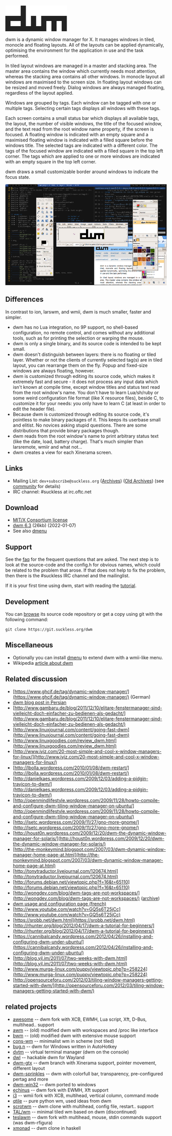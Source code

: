 ![dwm](dwm.svg)

dwm is a dynamic window manager for X. It manages windows in tiled, monocle and
floating layouts. All of the layouts can be applied dynamically, optimising the
environment for the application in use and the task performed.

In tiled layout windows are managed in a master and stacking area. The master
area contains the window which currently needs most attention, whereas the
stacking area contains all other windows. In monocle layout all windows are
maximised to the screen size. In floating layout windows can be resized and
moved freely. Dialog windows are always managed floating, regardless of the
layout applied.

Windows are grouped by tags. Each window can be tagged with one or multiple
tags. Selecting certain tags displays all windows with these tags.

Each screen contains a small status bar which displays all available tags, the
layout, the number of visible windows, the title of the focused window, and the
text read from the root window name property, if the screen is focused. A
floating window is indicated with an empty square and a maximised floating
window is indicated with a filled square before the windows title. The selected
tags are indicated with a different color. The tags of the focused window are
indicated with a filled square in the top left corner. The tags which are
applied to one or more windows are indicated with an empty square in the top
left corner.

dwm draws a small customizable border around windows to indicate the focus
state.

[![Screenshot](screenshots/dwm-20100318s.png)](screenshots/dwm-20100318.png)

Differences
-----------
In contrast to ion, larswm, and wmii, dwm is much smaller, faster and simpler.

* dwm has no Lua integration, no 9P support, no shell-based configuration, no
  remote control, and comes without any additional tools, such as for printing
  the selection or warping the mouse.
* dwm is only a single binary, and its source code is intended to be kept small.
* dwm doesn't distinguish between layers: there is no floating or tiled layer.
  Whether or not the clients of currently selected tag(s) are in tiled layout,
  you can rearrange them on the fly. Popup and fixed-size windows are always
  floating, however.
* dwm is customized through editing its source code, which makes it extremely
  fast and secure - it does not process any input data which isn't known at
  compile time, except window titles and status text read from the root window's
  name. You don't have to learn Lua/sh/ruby or some weird configuration file
  format (like X resource files), beside C, to customize it for your needs: you
  only have to learn C (at least in order to edit the header file).
* Because dwm is customized through editing its source code, it's pointless to
  make binary packages of it. This keeps its userbase small and elitist. No
  novices asking stupid questions. There are some distributions that provide
  binary packages though.
* dwm reads from the root window's name to print arbitrary status text (like
  the date, load, battery charge). That's much simpler than larsremote, wmiir and
  what not...
* dwm creates a view for each Xinerama screen.

Links
-----
* Mailing List: `dev+subscribe@suckless.org`
  ([Archives](//lists.suckless.org/dev/))
  ([Old Archives](//lists.suckless.org/dwm/)) (see
  [community](//suckless.org/community/) for details)
* IRC channel: #suckless at irc.oftc.net

Download
--------
* [MIT/X Consortium license](//git.suckless.org/dwm/plain/LICENSE)
* [dwm 6.3](//dl.suckless.org/dwm/dwm-6.3.tar.gz) (26kb) (2022-01-07)
* See also [dmenu](//tools.suckless.org/dmenu)

Support
-------
See the [faq](//dwm.suckless.org/faq) for the frequent questions that are
asked. The next step is to look at the source-code and the config.h for obvious
names, which could be related to the problem that arose. If that does not help
to fix the problem, then there is the #suckless IRC channel and the
mailinglist.

If it is your first time using dwm, start with reading the
[tutorial](//dwm.suckless.org/tutorial).

Development
-----------
You can [browse](//git.suckless.org/dwm) its source code repository or get a copy using git with the following command:

	git clone https://git.suckless.org/dwm

Miscellaneous
-------------
* Optionally you can install [dmenu](//tools.suckless.org/dmenu) to extend dwm
  with a wmii-like menu.
* Wikipedia [article about dwm](http://en.wikipedia.org/wiki/Dwm)

Related discussion
------------------
* [https://www.ghcif.de/tag/dynamic-window-manager/](https://www.ghcif.de/tag/dynamic-window-manager/) (German)
* [dwm blog post in Persian](http://efazati.blog.ir/post/DWM-%D8%B1%D8%A7%D9%87%DA%A9%D8%A7%D8%B1-%D9%85%D9%86%D8%A7%D8%B3%D8%A8%DB%8C-%D8%A8%D8%B1%D8%A7%DB%8C-%D9%85%D8%AF%DB%8C%D8%B1%DB%8C%D8%AA-%D9%BE%D9%86%D8%AC%D8%B1%D9%87-%D9%87%D8%A7-%D8%AF%D8%B1-%D9%84%DB%8C%D9%86%D9%88%DA%A9%D8%B3)
* [http://www.gambaru.de/blog/2011/12/10/elitare-fenstermanager-sind-vielleicht-doch-einfacher-zu-bedienen-als-gedacht/](http://www.gambaru.de/blog/2011/12/10/elitare-fenstermanager-sind-vielleicht-doch-einfacher-zu-bedienen-als-gedacht/)
* [http://www.linuxjournal.com/content/going-fast-dwm](http://www.linuxjournal.com/content/going-fast-dwm)
* [http://www.linuxgoodies.com/review_dwm.html](http://www.linuxgoodies.com/review_dwm.html)
* [http://www.iyiz.com/20-most-simple-and-cool-x-window-managers-for-linux/](http://www.iyiz.com/20-most-simple-and-cool-x-window-managers-for-linux/)
* [http://lbolla.wordpress.com/2010/01/08/dwm-restart/](http://lbolla.wordpress.com/2010/01/08/dwm-restart/)
* [http://danielkaes.wordpress.com/2009/12/03/adding-a-pidgin-trayicon-to-dwm/](http://danielkaes.wordpress.com/2009/12/03/adding-a-pidgin-trayicon-to-dwm/)
* [http://openmindlifestyle.wordpress.com/2009/11/28/howto-compile-and-configure-dwm-tiling-window-manager-on-ubuntu/](http://openmindlifestyle.wordpress.com/2009/11/28/howto-compile-and-configure-dwm-tiling-window-manager-on-ubuntu/)
* [http://lsetc.wordpress.com/2009/11/27/gno-more-gnome/](http://lsetc.wordpress.com/2009/11/27/gno-more-gnome/)
* [http://houst0n.wordpress.com/2009/12/20/dwm-the-dynamic-window-manager-for-solaris/](http://houst0n.wordpress.com/2009/12/20/dwm-the-dynamic-window-manager-for-solaris/)
* [http://the-monkeymind.blogspot.com/2007/03/dwm-dynamic-window-manager-home-page-at.html](http://the-monkeymind.blogspot.com/2007/03/dwm-dynamic-window-manager-home-page-at.html)
* [http://tonytraductor.livejournal.com/120674.html](http://tonytraductor.livejournal.com/120674.html)
* [http://forums.debian.net/viewtopic.php?f=16&t=65110](http://forums.debian.net/viewtopic.php?f=16&t=65110)
* [http://wongdev.com/blog/dwm-tags-are-not-workspaces/](http://wongdev.com/blog/dwm-tags-are-not-workspaces/) ([archive](https://archive.is/Fw0Mk))
* [dwm usage and configuration page (french)](http://yeuxdelibad.net/Logiciel-libre/Suckless/dwm/index.html)
* [http://www.youtube.com/watch?v=GQ5s6T25jCc](http://www.youtube.com/watch?v=GQ5s6T25jCc)
* [https://srobb.net/dwm.html](https://srobb.net/dwm.html)
* [http://rhunter.org/blog/2012/04/17/dwm-a-tutorial-for-beginners/](http://rhunter.org/blog/2012/04/17/dwm-a-tutorial-for-beginners/)
* [https://cannibalcandy.wordpress.com/2012/04/26/installing-and-configuring-dwm-under-ubuntu/](https://cannibalcandy.wordpress.com/2012/04/26/installing-and-configuring-dwm-under-ubuntu/)
* [http://blog.yjl.im/2011/07/two-weeks-with-dwm.html](http://blog.yjl.im/2011/07/two-weeks-with-dwm.html)
* [http://www.murga-linux.com/puppy/viewtopic.php?p=258224](http://www.murga-linux.com/puppy/viewtopic.php?p=258224)
* [http://opensourceforu.com/2012/03/tiling-window-managers-getting-started-with-dwm/](http://opensourceforu.com/2012/03/tiling-window-managers-getting-started-with-dwm/)

related projects
----------------
* [awesome](https://awesomewm.org) -- dwm fork with XCB, EWMH, Lua script, Xft, D-Bus, multihead.. support
* [awm](https://github.com/Alpt/awm/blob/master/README) -- (old) modified dwm with workspaces and /proc like interface
* [bwm](//lists.suckless.org/dwm/0708/3085.html) -- (old) modified dwm with extensive mouse support
* [cons-wm](http://github.com/dharmatech/psilab/tree/master/cons-wm) -- minimalist wm in scheme (not tiled)
* [bug.n](https://github.com/fuhsjr00/bug.n) -- dwm for Windows written in AutoHotkey
* [dvtm](http://www.brain-dump.org/projects/dvtm/) -- virtual terminal manager (dwm on the console)
* [dwl](https://github.com/djpohly/dwl) -- hackable dwm for Wayland
* [dwm-gtx](http://s01.de/~gottox/index.cgi/proj_dwm) -- dwm branch with Xinerama support, pointer movement, different layout
* [dwm-sprinkles](http://0mark.unserver.de/dwm-sprinkles/) -- dwm with colorfull bar, transparency, pre-configured pertag and more
* [dwm-win32](http://www.brain-dump.org/projects/dwm-win32/) -- dwm ported to windows
* [echinus](http://www.rootshell.be/~polachok/code/) -- dwm fork with EWMH, Xft support
* [i3](http://i3.zekjur.net/) -- wmii fork with XCB, multihead, vertical column, command mode
* [qtile](http://www.qtile.org/) -- pure python wm, used ideas from dwm
* [scrotwm](http://www.peereboom.us/scrotwm/html/scrotwm.html) -- dwm clone with multihead, config file, restart.. support
* [TAL/wm](http://talwm.sourceforge.net/) -- minimal tiled wm based on dwm (discontinued)
* [teslawm](http://teslawm.org/) -- dwm fork with multihead, mouse, stdin commands support (was dwm-rfigura)
* [xmonad](http://www.xmonad.org/) -- dwm clone in haskell
